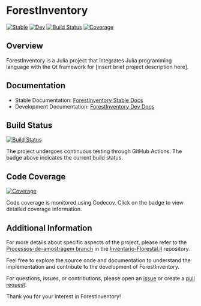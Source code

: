 # ForestInventory

[![Stable](https://img.shields.io/badge/docs-stable-blue.svg)](https://renilsonlisboa.github.io/ForestInventory.jl/stable/)
[![Dev](https://img.shields.io/badge/docs-dev-blue.svg)](https://renilsonlisboa.github.io/ForestInventory.jl/dev/)
[![Build Status](https://github.com/renilsonlisboa/ForestInventory.jl/actions/workflows/CI.yml/badge.svg?branch=main)](https://github.com/renilsonlisboa/ForestInventory.jl/actions/workflows/CI.yml?query=branch%3Amain)
[![Coverage](https://codecov.io/gh/renilsonlisboa/ForestInventory.jl/branch/main/graph/badge.svg)](https://codecov.io/gh/renilsonlisboa/ForestInventory.jl)

## Overview

ForestInventory is a Julia project that integrates Julia programming language with the Qt framework for [insert brief project description here].

## Documentation

- Stable Documentation: [ForestInventory Stable Docs](https://renilsonlisboa.github.io/ForestInventory.jl/stable/)
- Development Documentation: [ForestInventory Dev Docs](https://renilsonlisboa.github.io/ForestInventory.jl/dev/)

## Build Status

[![Build Status](https://github.com/renilsonlisboa/ForestInventory.jl/actions/workflows/CI.yml/badge.svg?branch=main)](https://github.com/renilsonlisboa/ForestInventory.jl/actions/workflows/CI.yml?query=branch%3Amain)

The project undergoes continuous testing through GitHub Actions. The badge above indicates the current build status.

## Code Coverage

[![Coverage](https://codecov.io/gh/renilsonlisboa/ForestInventory.jl/branch/main/graph/badge.svg)](https://codecov.io/gh/renilsonlisboa/ForestInventory.jl)

Code coverage is monitored using Codecov. Click on the badge to view detailed coverage information.

## Additional Information

For more details about specific aspects of the project, please refer to the [Processos-de-amostragem branch](https://github.com/claitonnardini/Inventario-Florestal.jl/tree/Processos-de-amostragem/Processos%20de%20amostragem) in the [Inventario-Florestal.jl](https://github.com/claitonnardini/Inventario-Florestal.jl) repository.

Feel free to explore the source code and documentation to understand the implementation and contribute to the development of ForestInventory.

For questions, issues, or contributions, please open an [issue](https://github.com/renilsonlisboa/ForestInventory.jl/issues) or create a [pull request](https://github.com/renilsonlisboa/ForestInventory.jl/pulls).

Thank you for your interest in ForestInventory!
